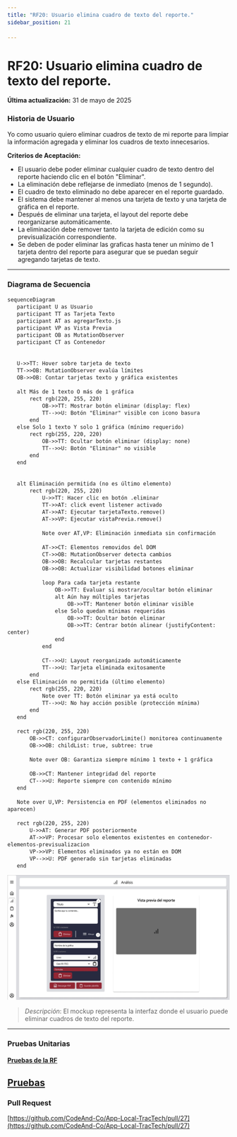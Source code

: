 ```yaml
---
title: "RF20: Usuario elimina cuadro de texto del reporte."  
sidebar_position: 21

---
```


# RF20: Usuario elimina cuadro de texto del reporte.

**Última actualización:** 31 de mayo de 2025

### Historia de Usuario

Yo como usuario quiero eliminar cuadros de texto de mi reporte para limpiar la información agregada y eliminar los cuadros de texto innecesarios.

 **Criterios de Aceptación:**
 - El usuario debe poder eliminar cualquier cuadro de texto dentro del reporte haciendo clic en el botón "Eliminar".
 - La eliminación debe reflejarse de inmediato (menos de 1 segundo).
 - El cuadro de texto eliminado no debe aparecer en el reporte guardado.
 - El sistema debe mantener al menos una tarjeta de texto y una tarjeta de gráfica en el reporte.
 - Después de eliminar una tarjeta, el layout del reporte debe reorganizarse automáticamente.
 - La eliminación debe remover tanto la tarjeta de edición como su previsualización correspondiente.
 - Se deben de poder eliminar las graficas hasta tener un mínimo de 1 tarjeta dentro del reporte para asegurar que se puedan seguir agregando tarjetas de texto.


---

### Diagrama de Secuencia

```mermaid
sequenceDiagram
   participant U as Usuario
   participant TT as Tarjeta Texto
   participant AT as agregarTexto.js
   participant VP as Vista Previa
   participant OB as MutationObserver
   participant CT as Contenedor


   U->>TT: Hover sobre tarjeta de texto
   TT->>OB: MutationObserver evalúa límites
   OB->>OB: Contar tarjetas texto y gráfica existentes
   
   alt Más de 1 texto O más de 1 gráfica
       rect rgb(220, 255, 220)
           OB->>TT: Mostrar botón eliminar (display: flex)
           TT-->>U: Botón "Eliminar" visible con icono basura
       end
   else Solo 1 texto Y solo 1 gráfica (mínimo requerido)
       rect rgb(255, 220, 220)
           OB->>TT: Ocultar botón eliminar (display: none)
           TT-->>U: Botón "Eliminar" no visible
       end
   end


   alt Eliminación permitida (no es último elemento)
       rect rgb(220, 255, 220)
           U->>TT: Hacer clic en botón .eliminar
           TT->>AT: click event listener activado
           AT->>AT: Ejecutar tarjetaTexto.remove()
           AT->>VP: Ejecutar vistaPrevia.remove()
           
           Note over AT,VP: Eliminación inmediata sin confirmación
           
           AT->>CT: Elementos removidos del DOM
           CT->>OB: MutationObserver detecta cambios
           OB->>OB: Recalcular tarjetas restantes
           OB->>OB: Actualizar visibilidad botones eliminar
           
           loop Para cada tarjeta restante
               OB->>TT: Evaluar si mostrar/ocultar botón eliminar
               alt Aún hay múltiples tarjetas
                   OB->>TT: Mantener botón eliminar visible
               else Solo quedan mínimas requeridas
                   OB->>TT: Ocultar botón eliminar
                   OB->>TT: Centrar botón alinear (justifyContent: center)
               end
           end
           
           CT-->>U: Layout reorganizado automáticamente
           TT-->>U: Tarjeta eliminada exitosamente
       end
   else Eliminación no permitida (último elemento)
       rect rgb(255, 220, 220)
           Note over TT: Botón eliminar ya está oculto
           TT-->>U: No hay acción posible (protección mínima)
       end
   end

   rect rgb(220, 255, 220)
       OB->>CT: configurarObservadorLimite() monitorea continuamente
       OB->>OB: childList: true, subtree: true
       
       Note over OB: Garantiza siempre mínimo 1 texto + 1 gráfica
       
       OB->>CT: Mantener integridad del reporte
       CT-->>U: Reporte siempre con contenido mínimo
   end

   Note over U,VP: Persistencia en PDF (elementos eliminados no aparecen)

   rect rgb(220, 255, 220)
       U->>AT: Generar PDF posteriormente
       AT->>VP: Procesar solo elementos existentes en contenedor-elementos-previsualizacion
       VP->>VP: Elementos eliminados ya no están en DOM
       VP-->>U: PDF generado sin tarjetas eliminadas
   end
```

![Mockup](./mockups/RF3.jpg)

> *Descripción*: El mockup representa la interfaz donde el usuario puede eliminar cuadros de texto del reporte.

---

### Pruebas Unitarias 

#### [Pruebas de la RF](https://docs.google.com/spreadsheets/d/1W-JW32dTsfI22-Yl5LydMhiu-oXHH_xo3hWvK6FHeLw/edit?gid=1914045690#gid=1914045690)

[Pruebas](https://docs.google.com/spreadsheets/d/1W-JW32dTsfI22-Yl5LydMhiu-oXHH_xo3hWvK6FHeLw/edit?gid=1914045690#gid=1914045690)
---

### Pull Request
[https://github.com/CodeAnd-Co/App-Local-TracTech/pull/27](https://github.com/CodeAnd-Co/App-Local-TracTech/pull/27)